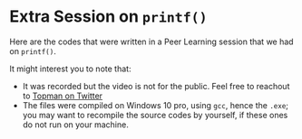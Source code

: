 # Extra Session on `printf()`
Here are the codes that were written in a Peer Learning session that we had on `printf()`.

It might interest you to note that:
- It was recorded but the video is not for the public. Feel free to reachout to [Topman on Twitter](https://www.twitter.com/tpauldike)
- The files were compiled on Windows 10 pro, using `gcc`, hence the `.exe`; you may want to recompile the source codes by yourself, if these ones do not run on your machine.
